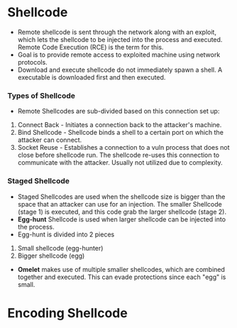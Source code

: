 # Shellcode
- Remote shellcode is sent through the network along with an exploit, which lets the shellcode to be injected into the process and executed. Remote Code Execution (RCE) is the term for this.
- Goal is to provide remote access to exploited machine using network protocols.
- Download and execute shellcode do not immediately spawn a shell. A executable is downloaded first and then executed.

### Types of Shellcode
- Remote Shellcodes are sub-divided based on this connection set up:
1. Connect Back - Initiates a connection back to the attacker's machine.
2. Bind Shellcode - Shellcode binds a shell to a certain port on which the attacker can connect.
3. Socket Reuse - Establishes a connection to a vuln process that does not close before shellcode run. The shellcode re-uses this connection to communicate with the attacker. Usually not utilized due to complexity.

### Staged Shellcode
- Staged Shellcodes are used when the shellcode size is bigger than the space that an attacker can use for an injection.
The smaller Shellcode (stage 1) is executed, and this code grab the larger shellcode (stage 2).
- **Egg-hunt** Shellcode is used when larger shellcode can be injected into the process.
- Egg-hunt is divided into 2 pieces
1. Small shellcode (egg-hunter)
2. Bigger shellcode (egg)
- **Omelet** makes use of multiple smaller shellcodes, which are combined together and executed. This can evade protections since each "egg" is small.

# Encoding Shellcode
